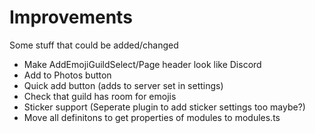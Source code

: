 # Improvements

Some stuff that could be added/changed

* Make AddEmojiGuildSelect/Page header look like Discord
* Add to Photos button
* Quick add button (adds to server set in settings)
* Check that guild has room for emojis
* Sticker support (Seperate plugin to add sticker settings too maybe?)
* Move all definitons to get properties of modules to modules.ts
